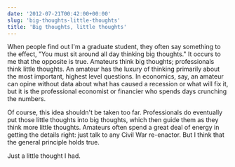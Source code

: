 ```yaml
---
date: '2012-07-21T00:42:00+00:00'
slug: 'big-thoughts-little-thoughts'
title: 'Big thoughts, little thoughts'
---
```


When people find out I'm a graduate student, they often say something to the effect, "You must sit around all day thinking big thoughts." It occurs to me that the opposite is true. Amateurs think big thoughts; professionals think little thoughts. An amateur has the luxury of thinking primarily about the most important, highest level questions. In economics, say, an amateur can opine without data about what has caused a recession or what will fix it, but it is the professional economist or financier who spends days crunching the numbers.

Of course, this idea shouldn't be taken too far. Professionals do eventually put those little thoughts into big thoughts, which then guide them as they think more little thoughts. Amateurs often spend a great deal of energy in getting the details right: just talk to any Civil War re-enactor. But I think that the general principle holds true.

Just a little thought I had.
